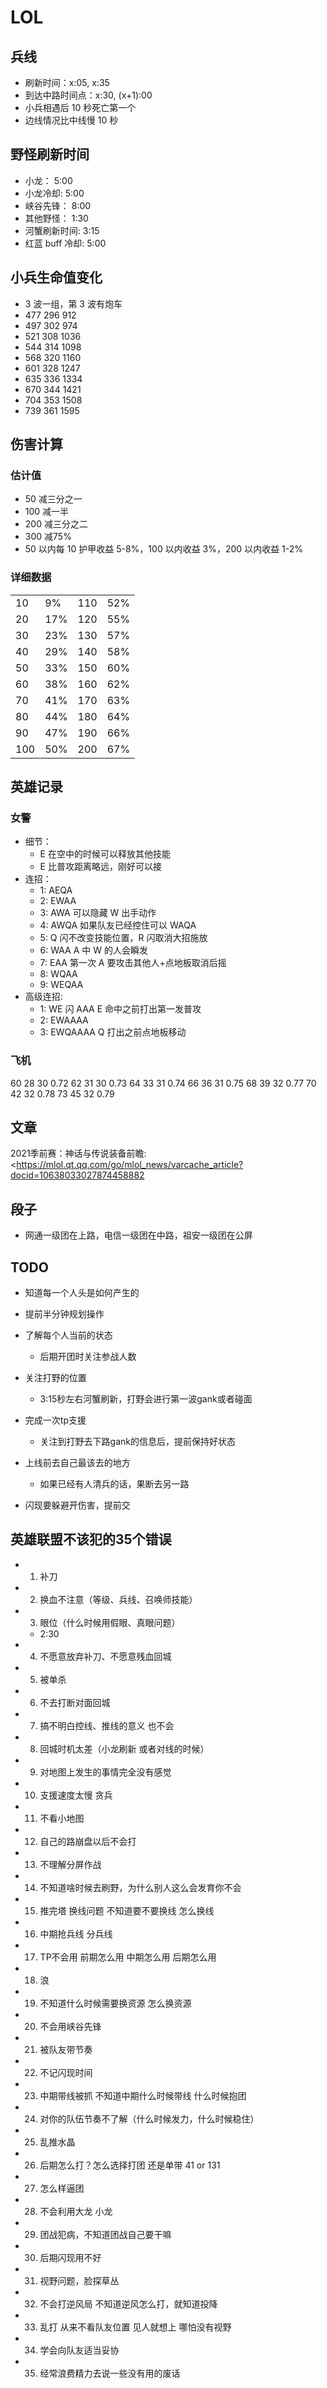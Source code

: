 # LOL

## 兵线

- 刷新时间：x:05, x:35
- 到达中路时间点：x:30, (x+1):00
- 小兵相遇后 10 秒死亡第一个
- 边线情况比中线慢 10 秒

## 野怪刷新时间

- 小龙： 5:00
- 小龙冷却: 5:00
- 峡谷先锋： 8:00
- 其他野怪： 1:30
- 河蟹刷新时间: 3:15
- 红蓝 buff 冷却: 5:00

## 小兵生命值变化

- 3 波一组，第 3 波有炮车
- 477 296 912
- 497 302 974
- 521 308 1036
- 544 314 1098
- 568 320 1160
- 601 328 1247
- 635 336 1334
- 670 344 1421
- 704 353 1508
- 739 361 1595

## 伤害计算

### 估计值

- 50 减三分之一
- 100 减一半
- 200 减三分之二
- 300 减75%
- 50 以内每 10 护甲收益 5-8%，100 以内收益 3%，200 以内收益 1-2%

### 详细数据

|     |     |     |     |
| --- | --- | --- | --- |
| 10  | 9%  | 110 | 52% |
| 20  | 17% | 120 | 55% |
| 30  | 23% | 130 | 57% |
| 40  | 29% | 140 | 58% |
| 50  | 33% | 150 | 60% |
| 60  | 38% | 160 | 62% |
| 70  | 41% | 170 | 63% |
| 80  | 44% | 180 | 64% |
| 90  | 47% | 190 | 66% |
| 100 | 50% | 200 | 67% |

## 英雄记录

### 女警

- 细节：
  - E 在空中的时候可以释放其他技能
  - E 比普攻距离略远，刚好可以接
- 连招：
  - 1: AEQA
  - 2: EWAA
  - 3: AWA 可以隐藏 W 出手动作
  - 4: AWQA 如果队友已经控住可以 WAQA
  - 5: Q 闪不改变技能位置，R 闪取消大招施放
  - 6: WAA A 中 W 的人会瞬发
  - 7: EAA 第一次 A 要攻击其他人+点地板取消后摇
  - 8: WQAA
  - 9: WEQAA
- 高级连招:
  - 1: WE 闪 AAA E 命中之前打出第一发普攻
  - 2: EWAAAA
  - 3: EWQAAAA Q 打出之前点地板移动

### 飞机

60 28 30 0.72
62 31 30 0.73
64 33 31 0.74
66 36 31 0.75
68 39 32 0.77
70 42 32 0.78
73 45 32 0.79

## 文章

2021季前赛：神话与传说装备前瞻: <https://mlol.qt.qq.com/go/mlol_news/varcache_article?docid=10638033027874458882

## 段子

- 网通一级团在上路，电信一级团在中路，祖安一级团在公屏

## TODO

- 知道每一个人头是如何产生的
- 提前半分钟规划操作
- 了解每个人当前的状态
  - 后期开团时关注参战人数
- 关注打野的位置
  - 3:15秒左右河蟹刷新，打野会进行第一波gank或者碰面

- 完成一次tp支援
  - 关注到打野去下路gank的信息后，提前保持好状态
- 上线前去自己最该去的地方
  - 如果已经有人清兵的话，果断去另一路

- 闪现要躲避开伤害，提前交

## 英雄联盟不该犯的35个错误

- 1. 补刀
- 2. 换血不注意（等级、兵线、召唤师技能）
- 3. 眼位（什么时候用假眼、真眼问题）
  - 2:30
- 4. 不愿意放弃补刀、不愿意残血回城
- 5. 被单杀
- 6. 不去打断对面回城
- 7. 搞不明白控线、推线的意义 也不会
- 8. 回城时机太差（小龙刷新 或者对线的时候）
- 9. 对地图上发生的事情完全没有感觉
- 10. 支援速度太慢 贪兵
- 11. 不看小地图
- 12. 自己的路崩盘以后不会打
- 13. 不理解分屏作战
- 14. 不知道啥时候去刷野，为什么别人这么会发育你不会
- 15. 推完塔 换线问题 不知道要不要换线 怎么换线
- 16. 中期抢兵线 分兵线
- 17. TP不会用 前期怎么用 中期怎么用 后期怎么用
- 18. 浪
- 19. 不知道什么时候需要换资源 怎么换资源
- 20. 不会用峡谷先锋
- 21. 被队友带节奏
- 22. 不记闪现时间
- 23. 中期带线被抓 不知道中期什么时候带线 什么时候抱团
- 24. 对你的队伍节奏不了解（什么时候发力，什么时候稳住）
- 25. 乱推水晶
- 26. 后期怎么打？怎么选择打团 还是单带 41 or 131
- 27. 怎么样逼团
- 28. 不会利用大龙 小龙
- 29. 团战犯病，不知道团战自己要干嘛
- 30. 后期闪现用不好
- 31. 视野问题，脸探草丛
- 32. 不会打逆风局 不知道逆风怎么打，就知道投降
- 33. 乱打 从来不看队友位置 见人就想上 哪怕没有视野
- 34. 学会向队友适当妥协
- 35. 经常浪费精力去说一些没有用的废话
